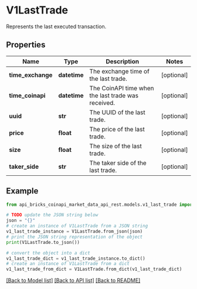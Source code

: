 # V1LastTrade

Represents the last executed transaction.

## Properties

Name | Type | Description | Notes
------------ | ------------- | ------------- | -------------
**time_exchange** | **datetime** | The exchange time of the last trade. | [optional] 
**time_coinapi** | **datetime** | The CoinAPI time when the last trade was received. | [optional] 
**uuid** | **str** | The UUID of the last trade. | [optional] 
**price** | **float** | The price of the last trade. | [optional] 
**size** | **float** | The size of the last trade. | [optional] 
**taker_side** | **str** | The taker side of the last trade. | [optional] 

## Example

```python
from api_bricks_coinapi_market_data_api_rest.models.v1_last_trade import V1LastTrade

# TODO update the JSON string below
json = "{}"
# create an instance of V1LastTrade from a JSON string
v1_last_trade_instance = V1LastTrade.from_json(json)
# print the JSON string representation of the object
print(V1LastTrade.to_json())

# convert the object into a dict
v1_last_trade_dict = v1_last_trade_instance.to_dict()
# create an instance of V1LastTrade from a dict
v1_last_trade_from_dict = V1LastTrade.from_dict(v1_last_trade_dict)
```
[[Back to Model list]](../README.md#documentation-for-models) [[Back to API list]](../README.md#documentation-for-api-endpoints) [[Back to README]](../README.md)


